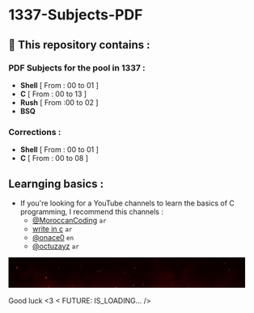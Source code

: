 # 1337-Subjects-PDF
 ## 💬 This repository contains :
 ### PDF Subjects for the pool in 1337 :
   
   - **Shell** [ From : 00 to 01 ]
   - **C**  [ From : 00 to 13 ]
   - **Rush** [ From :00 to 02 ]
   - **BSQ**

### Corrections :
   - **Shell** [ From : 00 to 01 ]
   - **C**  [ From : 00 to 08 ]

 ## Learnging basics :
   - If you're looking for a YouTube channels to learn the basics of C programming, I recommend this channels :
       - [@MoroccanCoding](https://www.youtube.com/@MoroccanCoding) `ar`
       - [write in c](https://youtu.be/xdp7Fx5lBL4?si=bTndk2XD9n99Ell6) `ar`
       - [@onace0](https://www.youtube.com/@onaecO) `en`
       - [@octuzayz](https://www.youtube.com/@octuzayz/videos) `ar`
    
     
![1337](./standard-j.gif)



 Good luck <3
< FUTURE: IS_LOADING... />

